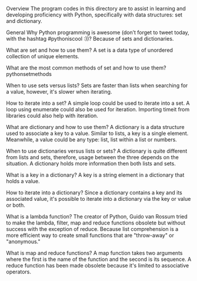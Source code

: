 Overview
The program codes in this directory are to assist in learning and developing proficiency with Python, specifically with data structures: set and dictionary.

General
Why Python programming is awesome (don’t forget to tweet today, with the hashtag #pythoniscool :))?
Because of sets and dictionaries.

What are set and how to use them?
A set is a data type of unordered collection of unique elements.

What are the most common methods of set and how to use them?
pythonsetmethods

When to use sets versus lists?
Sets are faster than lists when searching for a value, however, it's slower when iterating.

How to iterate into a set?
A simple loop could be used to iterate into a set. A loop using enumerate could also be used for iteration. Importing timeit from libraries could also help with iteration.

What are dictionary and how to use them?
A dictionary is a data structure used to associate a key to a value. Similar to lists, a key is a single element. Meanwhile, a value could be any type: list, list within a list or numbers.

When to use dictionaries versus lists or sets?
A dictionary is quite different from lists and sets, therefore, usage between the three depends on the situation. A dictionary holds more information then both lists and sets.

What is a key in a dictionary?
A key is a string element in a dictionary that holds a value.

How to iterate into a dictionary?
Since a dictionary contains a key and its associated value, it's possible to iterate into a dictionary via the key or value or both.

What is a lambda function?
The creator of Python, Guido van Rossum tried to make the lambda, filter, map and reduce functions obsolete but without success with the exception of reduce. Because list comprehension is a more efficient way to create small functions that are "throw-away" or "anonymous."

What is map and reduce functions?
A map function takes two arguments where the first is the name of the function and the second is its sequence. A reduce function has been made obsolete because it's limited to associative operators.